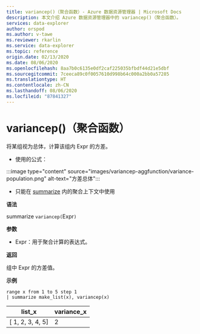 ```yaml
---
title: variancep()（聚合函数）- Azure 数据资源管理器 | Microsoft Docs
description: 本文介绍 Azure 数据资源管理器中的 variancep()（聚合函数）。
services: data-explorer
author: orspod
ms.author: v-tawe
ms.reviewer: rkarlin
ms.service: data-explorer
ms.topic: reference
origin.date: 02/13/2020
ms.date: 08/06/2020
ms.openlocfilehash: 8aa7b0c6135e0df2caf225035bfbdf44d21e5dbf
ms.sourcegitcommit: 7ceeca89c0f0057610d998b64c000a2bb0a57285
ms.translationtype: HT
ms.contentlocale: zh-CN
ms.lasthandoff: 08/06/2020
ms.locfileid: "87841327"
---
```

# <a name="variancep-aggregation-function"></a>variancep()（聚合函数）

将某组视为总体，计算该组内 Expr 的方差。 

* 使用的公式：

:::image type="content" source="images/variancep-aggfunction/variance-population.png" alt-text="方差总体":::

* 只能在 [summarize](summarizeoperator.md) 内的聚合上下文中使用

**语法**

summarize `variancep(`Expr`)`

**参数**

* Expr：用于聚合计算的表达式。 

**返回**

组中 Expr 的方差值。
 
**示例**

```kusto
range x from 1 to 5 step 1
| summarize make_list(x), variancep(x) 
```

|list_x|variance_x|
|---|---|
|[ 1, 2, 3, 4, 5]|2|